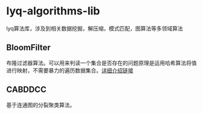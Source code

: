 # lyq-algorithms-lib
lyq算法库，涉及到相关数据挖掘，解压缩，模式匹配，图算法等多领域算法

## BloomFilter 
布隆过滤器算法。可以用来判读一个集合是否存在的问题原理是运用哈希算法将值进行映射，不需要暴力的遍历数据集合。[详细介绍链接](http://blog.csdn.net/androidlushangderen/article/details/44905717)

## CABDDCC
基于连通图的分裂聚类算法。
